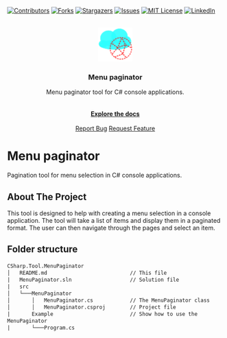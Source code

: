 ﻿[![Contributors][contributors-shield]][contributors-url]
[![Forks][forks-shield]][forks-url]
[![Stargazers][stars-shield]][stars-url]
[![Issues][issues-shield]][issues-url]
[![MIT License][license-shield]][license-url]
[![LinkedIn][linkedin-shield]][linkedin-url]

<br />
<div align="center">
    <a href="https://github.com/TirsvadCLI/CSharp.Tool.MenuPaginator">
        <img src="logo/logo.png" alt="Logo" width="80" height="80">
    </a>
    <h3 align="center">Menu paginator</h3>
    <p align="center">
    Menu paginator tool for C# console applications.
    <br />
    <br />
    <!-- PROJECT SCREENSHOTS -->
    <br />
    <a href="https://github.com/TirsvadCLI/CSharp.Tool.MenuPaginator"><strong>Explore the docs</strong></a>
    <br />
    <br />
    <a href="https://github.com/TirsvadCLI/CSharp.Tool.MenuPaginator/issues/new?labels=bug&template=bug-report---.md">Report Bug</a>
    <a href="https://github.com/TirsvadCLI/CSharp.Tool.MenuPaginator/issues/new?labels=enhancement&template=feature-request---.md">Request Feature</a>
    </p>
</div>

# Menu paginator
Pagination tool for menu selection in C# console applications.

## About The Project
This tool is designed to help with creating a menu selection in a console application. The tool will take a list of items and display them in a paginated format. The user can then navigate through the pages and select an item.

## Folder structure
```
CSharp.Tool.MenuPaginator
│   README.md                           // This file
|   MenuPaginator.sln                   // Solution file
|   src
│   └───MenuPaginator
│       │   MenuPaginator.cs            // The MenuPaginator class
│       │   MenuPaginator.csproj        // Project file
|       Example                         // Show how to use the MenuPaginator
|       └───Program.cs

```

<!-- MARKDOWN LINKS & IMAGES -->
[contributors-shield]: https://img.shields.io/github/contributors/TirsvadCLI/CSharp.Tool.MenuPaginator?style=for-the-badge
[contributors-url]: https://github.com/TirsvadCLI/CSharp.Tool.MenuPaginator/graphs/contributors
[forks-shield]: https://img.shields.io/github/forks/TirsvadCLI/CSharp.Tool.MenuPaginator?style=for-the-badge
[forks-url]: https://github.com/TirsvadCLI/CSharp.Tool.MenuPaginator/network/members
[stars-shield]: https://img.shields.io/github/stars/TirsvadCLI/CSharp.Tool.MenuPaginator?style=for-the-badge
[stars-url]: https://github.com/TirsvadCLI/CSharp.Tool.MenuPaginator/stargazers
[issues-shield]: https://img.shields.io/github/issues/TirsvadCLI/CSharp.Tool.MenuPaginator?style=for-the-badge
[issues-url]: https://github.com/TirsvadCLI/CSharp.Tool.MenuPaginator/issues
[license-shield]: https://img.shields.io/github/license/TirsvadCLI/CSharp.Tool.MenuPaginator?style=for-the-badge
[license-url]: https://github.com/TirsvadCLI/CSharp.Tool.MenuPaginator/blob/master/LICENSE
[linkedin-shield]: https://img.shields.io/badge/-LinkedIn-black.svg?style=for-the-badge&logo=linkedin&colorB=555
[linkedin-url]: https://www.linkedin.com/in/jens-tirsvad-nielsen-13b795b9/
